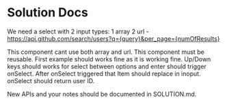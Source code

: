 # Solution Docs

We need a select with 2 input types:
	1 array
	2 url - https://api.github.com/search/users?q={query}&per_page={numOfResults} 

This component cant use both array and url.
This component must be reusable.
First example should works fine as it is working fine.
Up/Down keys should works for select between options and enter should trigger onSelect.
After onSelect triggered that Item should replace in inoput.
onSelect should return user ID.

New APIs and your notes should be documented in SOLUTION.md.
 
